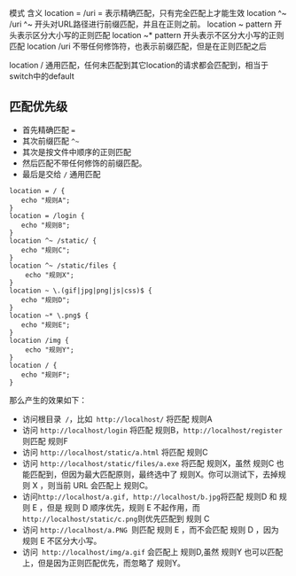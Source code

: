 模式	含义
location = /uri	= 表示精确匹配，只有完全匹配上才能生效
location ^~ /uri	^~ 开头对URL路径进行前缀匹配，并且在正则之前。
location ~ pattern	开头表示区分大小写的正则匹配
location ~* pattern	开头表示不区分大小写的正则匹配
location /uri	不带任何修饰符，也表示前缀匹配，但是在正则匹配之后

location /	通用匹配，任何未匹配到其它location的请求都会匹配到，相当于switch中的default

## 匹配优先级

- 首先精确匹配 `=`
- 其次前缀匹配 `^~`
- 其次是按文件中顺序的正则匹配
- 然后匹配不带任何修饰的前缀匹配。
- 最后是交给 `/` 通用匹配



````
location = / {
   echo "规则A";
}
location = /login {
   echo "规则B";
}
location ^~ /static/ {
   echo "规则C";
}
location ^~ /static/files {
    echo "规则X";
}
location ~ \.(gif|jpg|png|js|css)$ {
   echo "规则D";
}
location ~* \.png$ {
   echo "规则E";
}
location /img {
    echo "规则Y";
}
location / {
   echo "规则F";
}
````

那么产生的效果如下：

- 访问根目录` /`，比如` http://localhost/` 将匹配 规则A
- 访问 `http://localhost/login` 将匹配 规则B，`http://localhost/register `则匹配 规则F
- 访问 `http://localhost/static/a.html` 将匹配 规则C
- 访问 `http://localhost/static/files/a.exe` 将匹配 规则X，虽然 规则C 也能匹配到，但因为最大匹配原则，最终选中了 规则X。你可以测试下，去掉规则 X ，则当前 URL 会匹配上 规则C。
- 访问` http://localhost/a.gif, http://localhost/b.jpg `将匹配 规则D 和 规则 E ，但是 规则 D 顺序优先，规则 E 不起作用，而 `http://localhost/static/c.png`则优先匹配到 规则 C
- 访问 `http://localhost/a.PNG `则匹配 规则 E ，而不会匹配 规则 D ，因为 规则 E 不区分大小写。
- 访问` http://localhost/img/a.gif` 会匹配上 规则D,虽然 规则Y 也可以匹配上，但是因为正则匹配优先，而忽略了 规则Y。



